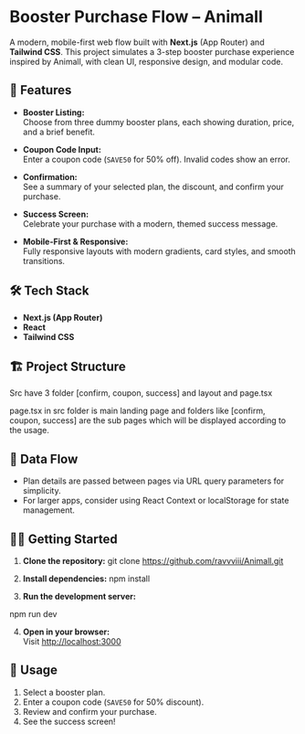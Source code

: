 # Booster Purchase Flow – Animall 

A modern, mobile-first web flow built with **Next.js** (App Router) and **Tailwind CSS**. This project simulates a 3-step booster purchase experience inspired by Animall, with clean UI, responsive design, and modular code.

## 🚀 Features

- **Booster Listing:**  
  Choose from three dummy booster plans, each showing duration, price, and a brief benefit.

- **Coupon Code Input:**  
  Enter a coupon code (`SAVE50` for 50% off). Invalid codes show an error.

- **Confirmation:**  
  See a summary of your selected plan, the discount, and confirm your purchase.

- **Success Screen:**  
  Celebrate your purchase with a modern, themed success message.

- **Mobile-First & Responsive:**  
  Fully responsive layouts with modern gradients, card styles, and smooth transitions.

## 🛠️ Tech Stack

- **Next.js (App Router)**
- **React**
- **Tailwind CSS**

## 🏗️ Project Structure
Src have 3 folder [confirm, coupon, success] and layout and page.tsx

page.tsx in src folder is main landing page and folders like [confirm, coupon, success]  are the sub pages which will be displayed according to the usage.



## 🔄 Data Flow

- Plan details are passed between pages via URL query parameters for simplicity.
- For larger apps, consider using React Context or localStorage for state management.

## 🧑‍💻 Getting Started

1. **Clone the repository:**
git clone https://github.com/ravvviii/Animall.git



2. **Install dependencies:**
npm install




3. **Run the development server:**

npm run dev





4. **Open in your browser:**  
Visit [http://localhost:3000](http://localhost:3000)

## 📝 Usage

1. Select a booster plan.
2. Enter a coupon code (`SAVE50` for 50% discount).
3. Review and confirm your purchase.
4. See the success screen!




